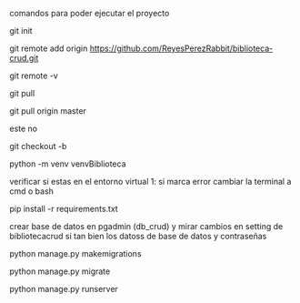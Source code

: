 comandos para poder ejecutar el proyecto 

git init 

git remote add origin https://github.com/ReyesPerezRabbit/biblioteca-crud.git

git remote -v

git pull

git pull origin master

este no <git checkout master>

git checkout -b <como se llama la rama>

python -m venv venvBiblioteca
  
  verificar si estas en el entorno virtual 
  1: si marca error cambiar la terminal a cmd o bash

pip install -r requirements.txt

crear base de datos en pgadmin (db_crud) y mirar cambios en setting de bibliotecacrud si tan bien los datoss de base de datos y contraseñas 

python manage.py makemigrations

python manage.py migrate

python manage.py runserver
